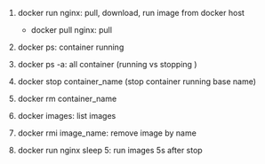 1. docker run nginx: pull, download, run image from docker host
    - docker pull nginx: pull 
2. docker ps: container running
3. docker ps -a: all container (running vs stopping )
4. docker stop container_name (stop container running base name)
5. docker rm container_name
6. docker images: list images       
7. docker rmi image_name: remove image by name


8. docker run nginx sleep 5: run images 5s after stop